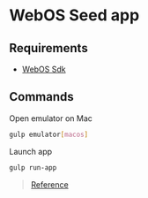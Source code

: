 WebOS Seed app
==============

## Requirements
- [WebOS Sdk](http://webostv.developer.lge.com/sdk/install-instructions/installing-sdk/)

## Commands

Open emulator on Mac
```bash
gulp emulator[macos]
```

Launch app
```bash
gulp run-app
```

> [Reference](http://webostv.developer.lge.com/develop/js-services/code-samples/helloworld-js-service-anywebapp/)